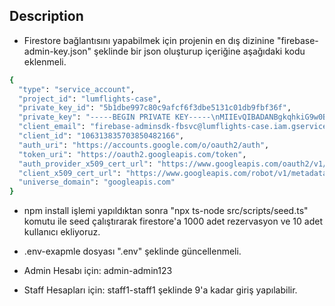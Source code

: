 ## Description

- Firestore bağlantısını yapabilmek için projenin en dış dizinine "firebase-admin-key.json" şeklinde bir json oluşturup içeriğine aşağıdaki kodu eklenmeli.
```bash
{
  "type": "service_account",
  "project_id": "lumflights-case",
  "private_key_id": "5b1dbe997c80c9afcf6f3dbe5131c01db9fbf36f",
  "private_key": "-----BEGIN PRIVATE KEY-----\nMIIEvQIBADANBgkqhkiG9w0BAQEFAASCBKcwggSjAgEAAoIBAQCeToy78i+5k7t2\nY4lUO37eu6350Eqm6MsYu2ogPLBxSaTZqVd6cyuh2U1rptvT/ZTcNE501+OAGZmr\n4ktVmQ5lbPNlL8048I5NMW/v3MBdXgIk4R93p69KjQBFeexXLO9lN5LNxJlxFLkA\nZPYB0plEfrLoUC3+rqcKmfAPVo63CDBMXClP92K8nfb6i7LIJ9tPJNiQvab84biD\nY8Mzg+KykQYb77Dddm5rcqFQ0ntRhw10WKlJ3OFnqp6u92DdwQC+dTDI2ZoRnevs\n0KdVB/ELx/r9MI0Nh/tUoOriKceb4bdcpWwk4uGvJ/m7jSMs3auPOtFwQbiOiuZc\n9dQZXv8VAgMBAAECggEADNgdXbfDXNs6VTCzmRH6s+JRC051wB/DMA6EsyOOwqJR\nrcH/nFUb2oCMYjT3lmD3YvvGIdTNBee4gCmsKGsdWpKsbNlOsqqnNmbRyN8FpzhU\nFDSac6rh82UypcXEAeQIyGg/O6gSiwo+DbojUPfgAklasAlRXLNET6fjF7DTg3tr\nQbi22kagEKEq9VhJUCLcd1kZjakXGE/ITxEfCOlgSZ7Sne8clZGZlOCe/Y/FDhy6\nx91SyX9bq1b+kqO0Jis1glwE4W8t8X74n3cJAspgovZT0HQdVOVuoyHwMAyWAVKA\neaFVoaDCgwk4hABOfgG5ieGO09L8byMVM1xE57ShQQKBgQDO+R0HkemnJOiW+KLB\neaipOp4vyRLKyNDQr0PZG4qLSjNiyFiApCMu9NdyHo43aAmY5OSRMvhUtIqCTeId\n2S34aS+VpG6QKAzuZ9eNwhjdKr/FGPbrYhoMQFFSxSpNIU6uCAnWu6fqTjgRedd7\ns5seBvX2D59az8U5J1O5m1oMowKBgQDDzk4gDs0K15W/eB/0wK/jh83/f+a3KTUU\nj+IfygZAJ3Ian8Sk1D6/R6O6dA8+nzKQU7/XkYaUZryFMPUYbqbBUyTnhpDQXQE5\nrdDkdoap9gI8PbaHTVGE4Kwg4Ex5jWwtdu2HZyAQGkYjtFFky2qApgicNaqSBi11\nsZUfsW2I5wKBgC8AjaIhdcFadWOLlVKAsVe1EyVg8V6R2jH6C1trkLvvHtpJCygz\nnjXUrnShEcTtYHiTSoDa5WA/G9FZpIcIwhLOuFqwW9dq8PzXIjF0KbdYNPKqp7Bu\nt+GeXZmBYwjfDoIhGzLjrM9d8get9syFzi00gXjetV6nHm/LSY02BW4nAoGBAIpw\nUsxXqqD/y+CUDgP+OF2mpv7+byERAXaIRFg1fjXdrc8lJuNjLPoQrLInXJ/p7tYc\nYIcJXR2Phbql4qRjl4MYRf9sJPcsyrD9M7RUGOISDYKKH4OKJxjLwOd9rpRCaTm7\n3DTftMutx+l2lBWvvJ04xt2rE+4qb/nGlKjTyZ4BAoGAaljjptMoDNPtc9f7bgG/\nToIPzFJluPRawnhOixJtG2Ub/pE50xYfnfs5oIotk3lexdIMCzHmPHGOUTE/msYy\n+zf/o3H7olws8cq1TqvldWOqhzeKWBwRaFCsF+Lp8Cgi4plNqiAvT6fWvybm/OxO\nlWyd19bwEOPcBbEgrvfRzZI=\n-----END PRIVATE KEY-----\n",
  "client_email": "firebase-adminsdk-fbsvc@lumflights-case.iam.gserviceaccount.com",
  "client_id": "106313835703850482166",
  "auth_uri": "https://accounts.google.com/o/oauth2/auth",
  "token_uri": "https://oauth2.googleapis.com/token",
  "auth_provider_x509_cert_url": "https://www.googleapis.com/oauth2/v1/certs",
  "client_x509_cert_url": "https://www.googleapis.com/robot/v1/metadata/x509/firebase-adminsdk-fbsvc%40lumflights-case.iam.gserviceaccount.com",
  "universe_domain": "googleapis.com"
}
```

- npm install işlemi yapıldıktan sonra "npx ts-node src/scripts/seed.ts" komutu ile seed çalıştırarak firestore'a 1000 adet rezervasyon ve 10 adet kullanıcı ekliyoruz.
- .env-exapmle dosyası ".env" şeklinde güncellenmeli.

- Admin Hesabı için: admin-admin123
- Staff Hesapları için: staff1-staff1 şeklinde 9'a kadar giriş yapılabilir.



